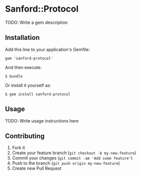 # Sanford::Protocol

TODO: Write a gem description

## Installation

Add this line to your application's Gemfile:

    gem 'sanford-protocol'

And then execute:

    $ bundle

Or install it yourself as:

    $ gem install sanford-protocol

## Usage

TODO: Write usage instructions here

## Contributing

1. Fork it
2. Create your feature branch (`git checkout -b my-new-feature`)
3. Commit your changes (`git commit -am 'Add some feature'`)
4. Push to the branch (`git push origin my-new-feature`)
5. Create new Pull Request
